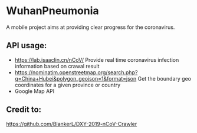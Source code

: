 # WuhanPneumonia
A mobile project aims at providing clear progress for the coronavirus.

## API usage:
 * https://lab.isaaclin.cn/nCoV/
   Provide real time coronavirus infection information based on crawal result
 * https://nominatim.openstreetmap.org/search.php?q=China+Hubei&polygon_geojson=1&format=json
   Get the boundary geo coordinates for a given province or country
 * Google Map API
   
   
## Credit to:
https://github.com/BlankerL/DXY-2019-nCoV-Crawler
